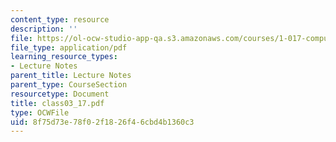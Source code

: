 ```yaml
---
content_type: resource
description: ''
file: https://ol-ocw-studio-app-qa.s3.amazonaws.com/courses/1-017-computing-and-data-analysis-for-environmental-applications-fall-2003/8f75d73e78f02f1826f46cbd4b1360c3_class03_17.pdf
file_type: application/pdf
learning_resource_types:
- Lecture Notes
parent_title: Lecture Notes
parent_type: CourseSection
resourcetype: Document
title: class03_17.pdf
type: OCWFile
uid: 8f75d73e-78f0-2f18-26f4-6cbd4b1360c3
---
```

